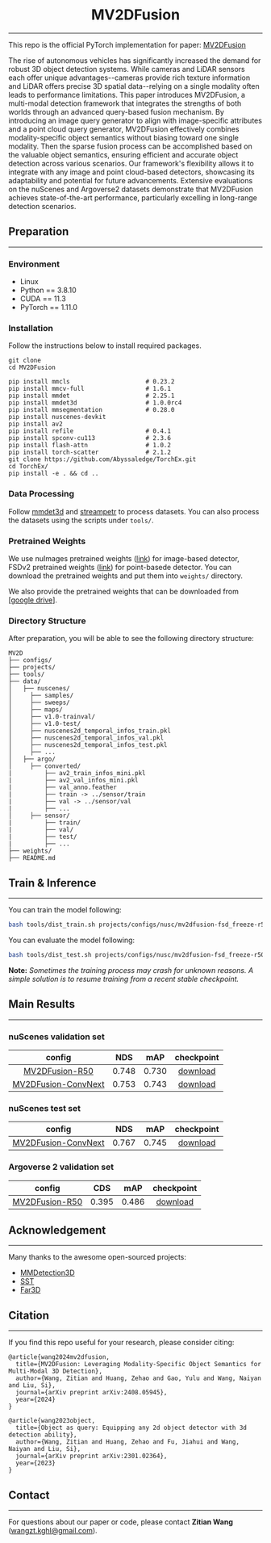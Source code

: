 <div align="center">
<h1>MV2DFusion</h1>
</div>

---

This repo is the official PyTorch implementation for paper: 
[MV2DFusion](https://arxiv.org/abs/2408.05945)

The rise of autonomous vehicles has significantly increased the demand for robust 3D object detection systems. While cameras and LiDAR sensors each offer unique advantages--cameras provide rich texture information and LiDAR offers precise 3D spatial data--relying on a single modality often leads to performance limitations. This paper introduces MV2DFusion, a multi-modal detection framework that integrates the strengths of both worlds through an advanced query-based fusion mechanism. By introducing an image query generator to align with image-specific attributes and a point cloud query generator, MV2DFusion effectively combines modality-specific object semantics without biasing toward one single modality. Then the sparse fusion process can be accomplished based on the valuable object semantics, ensuring efficient and accurate object detection across various scenarios. Our framework's flexibility allows it to integrate with any image and point cloud-based detectors, showcasing its adaptability and potential for future advancements. Extensive evaluations on the nuScenes and Argoverse2 datasets demonstrate that MV2DFusion achieves state-of-the-art performance, particularly excelling in long-range detection scenarios.

## Preparation

---
### Environment
- Linux
- Python == 3.8.10
- CUDA == 11.3
- PyTorch == 1.11.0

### Installation
Follow the instructions below to install required packages.
```shell
git clone 
cd MV2DFusion

pip install mmcls                     # 0.23.2
pip install mmcv-full                 # 1.6.1
pip install mmdet                     # 2.25.1
pip install mmdet3d                   # 1.0.0rc4
pip install mmsegmentation            # 0.28.0
pip install nuscenes-devkit
pip install av2
pip install refile                    # 0.4.1
pip install spconv-cu113              # 2.3.6
pip install flash-attn                # 1.0.2
pip install torch-scatter             # 2.1.2
git clone https://github.com/Abyssaledge/TorchEx.git
cd TorchEx/
pip install -e . && cd ..
```

### Data Processing   
Follow [mmdet3d](https://github.com/open-mmlab/mmdetection3d/blob/master/docs/en/data_preparation.md) and [streampetr](https://github.com/exiawsh/StreamPETR) to process datasets.
You can also process the datasets using the scripts under `tools/`.

### Pretrained Weights   
We use nuImages pretrained weights ([link](https://github.com/open-mmlab/mmdetection3d)) for image-based detector, 
FSDv2 pretrained weights ([link](https://github.com/tusen-ai/SST)) for point-basede detector. 
You can download the pretrained weights and put them into `weights/` directory.

We also provide the pretrained weights that can be downloaded from [[google drive](https://drive.google.com/drive/folders/1gnBZdzRJbvR5-wWpNXQWo5Qhl1No6dqS?usp=drive_link)].

### Directory Structure
After preparation, you will be able to see the following directory structure:  
  ```
  MV2D
  ├── configs/
  ├── projects/
  ├── tools/
  ├── data/
  │   ├── nuscenes/
  │     ├── samples/
  │     ├── sweeps/
  │     ├── maps/
  │     ├── v1.0-trainval/
  │     ├── v1.0-test/
  │     ├── nuscenes2d_temporal_infos_train.pkl
  │     ├── nuscenes2d_temporal_infos_val.pkl
  │     ├── nuscenes2d_temporal_infos_test.pkl
  │     ├── ...
  │   ├── argo/
  │     ├── converted/
  |         ├── av2_train_infos_mini.pkl
  |         ├── av2_val_infos_mini.pkl
  |         ├── val_anno.feather
  |         ├── train -> ../sensor/train
  |         ├── val -> ../sensor/val
  |         ├── ...
  │     ├── sensor/
  |         ├── train/
  |         ├── val/
  |         ├── test/
  |         ├── ...
  ├── weights/
  ├── README.md
  ```

## Train & Inference

---
You can train the model following:
```bash
bash tools/dist_train.sh projects/configs/nusc/mv2dfusion-fsd_freeze-r50_1600_gridmask-ep24_nusc.py 8 
```
You can evaluate the model following:
```bash
bash tools/dist_test.sh projects/configs/nusc/mv2dfusion-fsd_freeze-r50_1600_gridmask-ep24_nusc.py work_dirs/mv2dfusion-fsd_freeze-r50_1600_gridmask-ep24_nusc/latest.pth 8 --eval bbox
```

**Note:** *Sometimes the training process may crash for unknown reasons. A simple solution is to resume training from a recent stable checkpoint.*

## Main Results

---
### nuScenes validation set
|                                                  config                                                  |  NDS  |  mAP  |  checkpoint  |
|:--------------------------------------------------------------------------------------------------------:|:-----:|:-----:|:------------:|
|      [MV2DFusion-R50](./projects/configs/nusc/mv2dfusion-fsd_freeze-r50_1600_gridmask-ep24_nusc.py)      | 0.748 | 0.730 | [download](https://drive.google.com/drive/folders/1UEB-ynVrprZrUzY6UWzEZFPjaF-FEzpx?usp=drive_link) |  
|[MV2DFusion-ConvNext](./projects/configs/nusc/mv2dfusion-fsd_freeze-convnextl_1600_gridmask-ep24_nusc.py) | 0.753 | 0.743 | [download](https://drive.google.com/drive/folders/1sQFDBd_ujRJ5voRDIIuD009GQXfTylsj?usp=drive_link) |  

### nuScenes test set
|                                                       config                                                        |  NDS  |  mAP  |  checkpoint  |
|:-------------------------------------------------------------------------------------------------------------------:|:-----:|:-----:|:------------:|
| [MV2DFusion-ConvNext](./projects/configs/nusc/mv2dfusion-fsd_freeze-convnextl_1600_gridmask-ep48_trainval_nusc.py)  | 0.767 | 0.745 | [download](https://drive.google.com/drive/folders/1e_fbfJSoDxASx6l0rBW5ZkdxbkmVeVRi?usp=sharing) |  

### Argoverse 2 validation set
|                                         config                                         |  CDS  |  mAP  |  checkpoint  |
|:--------------------------------------------------------------------------------------:|:-----:|:-----:|:------------:|
| [MV2DFusion-R50](./projects/configs/argo/mv2dfusion-fsd_freeze-r50_1536-ep6_argov2.py) | 0.395 | 0.486 | [download](https://drive.google.com/drive/folders/1xq5KBAG7TBKAZXqrndlG7Nl1vqEo-XCC?usp=drive_link) |  


## Acknowledgement

---
Many thanks to the awesome open-sourced projects:
- [MMDetection3D](https://github.com/open-mmlab/mmdetection3d)
- [SST](https://github.com/tusen-ai/SST/tree/main)
- [Far3D](https://github.com/megvii-research/Far3D)

## Citation

---
If you find this repo useful for your research, please consider citing:
```
@article{wang2024mv2dfusion,
  title={MV2DFusion: Leveraging Modality-Specific Object Semantics for Multi-Modal 3D Detection},
  author={Wang, Zitian and Huang, Zehao and Gao, Yulu and Wang, Naiyan and Liu, Si},
  journal={arXiv preprint arXiv:2408.05945},
  year={2024}
}

@article{wang2023object,
  title={Object as query: Equipping any 2d object detector with 3d detection ability},
  author={Wang, Zitian and Huang, Zehao and Fu, Jiahui and Wang, Naiyan and Liu, Si},
  journal={arXiv preprint arXiv:2301.02364},
  year={2023}
}
```

## Contact

---
For questions about our paper or code, please contact **Zitian Wang** (wangzt.kghl@gmail.com).